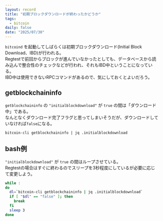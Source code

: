 ```yaml
---
layout: record
title: "初期ブロックダウンロードが終わったかどうか"
tags:
  - bitcoin
daily: false
date: "2025/07/30"
---
```


`bitcoind` を起動してしばらくは初期ブロックダウンロード(Initial Block Download、IBD)が行われる。  
Regtestで前回からブロックが進んでいなかったとしても、データベースから読み込んで整合性のチェックなどが行われ、それもIBD中ということになっている。  
IBD中は使用できないRPCコマンドがあるので、気にしておくとよいだろう。

## getblockchaininfo

`getblockchaininfo` の `"initialblockdownload"` が `true` の間は「ダウンロード中」である。  
なんとなくダウンロード完了フラグと思ってしまいそうだが、ダウンロードしていなければ`false`になる。

```console
bitcoin-cli getblockchaininfo | jq .initialblockdownload
```

## bash例

`"initialblockdownload"` が `true` の間はループさせている。  
Regtestの場合はすぐに終わるのでスリープを3秒程度にしているが必要に応じて変更しよう。

```bash
while :
do
  dl=`bitcoin-cli getblockchaininfo | jq .initialblockdownload`
  if [ "$dl" == "false" ]; then
    break
  fi
  sleep 3
done
```

